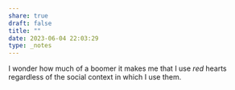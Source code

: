 ```yaml
---
share: true
draft: false
title: ""
date: 2023-06-04 22:03:29
type: _notes
---
```


I wonder how much of a boomer it makes me that I use _red_ hearts regardless of the social context in which I use them. 
